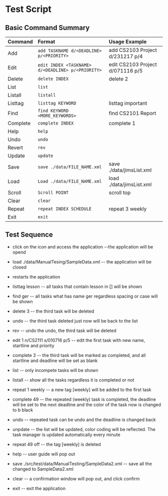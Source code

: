 # Test Script

## Basic Command Summary

Command | Format | Usage Example
-------- | :------- | :--------
Add | `add TASKNAME d/<DEADLINE> p/<PRIORITY>` | add CS2103 Project d/231217 p/4
Edit | `edit INDEX <TASKNAME> d/<DEADLINE> p/<PRIORITY>` | edit CS2103 Project d/071116 p/5
Delete | `delete INDEX` | delete 2
List | `list`
Listall | `listall`
Listtag | `listtag KEYWORD` | listtag important
Find | `find KEYWORD <MORE_KEYWORDS>` | find CS2101 Report
Complete | `complete INDEX` | complete 1
Help | `help`
Undo | `undo`
Revert | `rev`
Update | `update`
Save | `save ./data/FILE_NAME.xml` | save ./data/jimsList.xml
Load | `Load ./data/FILE_NAME.xml` | load ./data/jimsList.xml
Scroll | `Scroll POINT` | scroll top
Clear | `clear`
Repeat | `repeat INDEX SCHEDULE` | repeat 3 weekly
Exit | `exit`

<div style="page-break-after: always;"></div>

## Test Sequence
- click on the icon and access the application
--the application will be opend 

- load ./data/ManualTesing/SampleData.xml
-- the application will be closed

- restarts the application

- listtag lesson
-- all tasks that contain lesson in [] will be shown

- find ger
-- all tasks what has name ger regardless spacing or case will be shown

- delete 3
-- the third task will be deleted 

- undo
-- the third task deleted just now will be back to the list

- rev
-- undo the undo, the third task will be deleted

- edit 1 n/CS2111 s/010716 p/5
-- edit the first task with new name, startline and priority

- complete 3
-- the third task will be marked as completed, and all startline and deadline will be set as blank

- list
-- only incompete tasks will be shown

- listall
-- show all the tasks regardless it is completed or not

- repeat 1 weekly
-- a new tag [weekly] will be added to the first task

- complete 49
-- the repeated (weekly) task is completed, the deadline will be set to the next deadline and the color of the task now is changed to b    black

- undo
-- repeated task can be undo and the deadline is changed back 

- unpdate 
-- the list will be updated, color coding will be reflected. The task manager is updated automatically every minute

- repeat 49 off
-- the tag [weekly] is deleted

- help
-- user guide will pop out

- save ./src/test/data/ManualTesting/SampleData2.xml 
-- save all the changed to SampleData2.xml 

- clear
-- a confirmation window will pop out, and click confirm

- exit
-- exit the application
